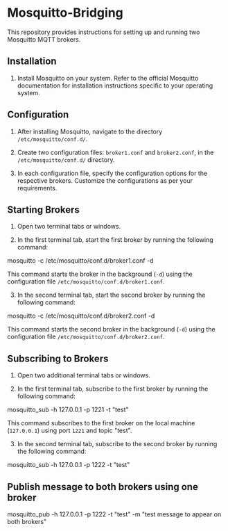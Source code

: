 # Mosquitto-Bridging

This repository provides instructions for setting up and running two Mosquitto MQTT brokers.

## Installation

1. Install Mosquitto on your system. Refer to the official Mosquitto documentation for installation instructions specific to your operating system.

## Configuration

1. After installing Mosquitto, navigate to the directory `/etc/mosquitto/conf.d/`.

2. Create two configuration files: `broker1.conf` and `broker2.conf`, in the `/etc/mosquitto/conf.d/` directory.

3. In each configuration file, specify the configuration options for the respective brokers. Customize the configurations as per your requirements.

## Starting Brokers

1. Open two terminal tabs or windows.

2. In the first terminal tab, start the first broker by running the following command:

mosquitto -c /etc/mosquitto/conf.d/broker1.conf -d


This command starts the broker in the background (`-d`) using the configuration file `/etc/mosquitto/conf.d/broker1.conf`.

3. In the second terminal tab, start the second broker by running the following command:

mosquitto -c /etc/mosquitto/conf.d/broker2.conf -d

This command starts the second broker in the background (`-d`) using the configuration file `/etc/mosquitto/conf.d/broker2.conf`.

## Subscribing to Brokers

1. Open two additional terminal tabs or windows.

2. In the first terminal tab, subscribe to the first broker by running the following command:


mosquitto_sub -h 127.0.0.1 -p 1221 -t "test"


This command subscribes to the first broker on the local machine (`127.0.0.1`) using port `1221` and topic "test".


3. In the second terminal tab, subscribe to the second broker by running the following command:

mosquitto_sub -h 127.0.0.1 -p 1222 -t "test"


## Publish message to both brokers using one broker


mosquitto_pub -h 127.0.0.1 -p 1222 -t "test" -m "test message to appear on both brokers"


